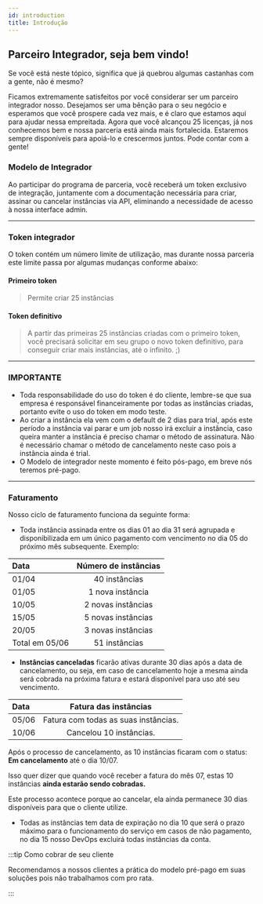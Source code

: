 ```yaml
---
id: introduction
title: Introdução
---
```


## Parceiro Integrador, seja bem vindo!

Se você está neste tópico, significa que já quebrou algumas castanhas com a gente, não é mesmo? 

Ficamos extremamente satisfeitos por você considerar ser um parceiro integrador nosso. Desejamos ser uma bênção para o seu negócio e esperamos que você prospere cada vez mais, e é claro que estamos aqui para ajudar nessa empreitada. Agora que você alcançou 25 licenças, já nos conhecemos bem e nossa parceria está ainda mais fortalecida. Estaremos sempre disponíveis para apoiá-lo e crescermos juntos. Pode contar com a gente!

### Modelo de Integrador

Ao participar do programa de parceria, você receberá um token exclusivo de integração, juntamente com a documentação necessária para criar, assinar ou cancelar instâncias via API, eliminando a necessidade de acesso à nossa interface admin. 

---

### Token integrador

O token contém um número limite de utilização, mas durante nossa parceria este limite passa por algumas mudanças conforme abaixo: 

#### Primeiro token

> Permite criar 25 instâncias

#### Token definitivo

> A partir das primeiras 25 instâncias criadas com o primeiro token, você precisará solicitar em seu grupo o novo token definitivo, para conseguir criar mais instâncias, até o infinito. ;)

---

### IMPORTANTE

- Toda responsabilidade do uso do token é do cliente, lembre-se que sua empresa é responsável financeiramente por todas as instâncias criadas, portanto evite o uso do token em modo teste.
- Ao criar a instância ela vem com o default de 2 dias para trial, após este período a instância vai parar e um job nosso irá excluir a instância, caso queira manter a instância é preciso chamar o método de assinatura. Não é necessário chamar o método de cancelamento neste caso pois a instância ainda é trial.
- O Modelo de integrador neste momento é feito pós-pago, em breve nós teremos pré-pago.

---

### Faturamento

Nosso ciclo de faturamento funciona da seguinte forma:

- Toda instância assinada entre os dias 01 ao dia 31 será agrupada e disponibilizada em um único pagamento com vencimento no dia 05 do próximo mês subsequente. Exemplo:

| Data |  Número de instâncias  | 
| :-------- | :----: | 
|01/04      | 40 instâncias|
|01/05      | 1 nova instância |
|10/05      | 2 novas instâncias |
|15/05      | 5 novas instâncias |
|20/05      | 3 novas instâncias |
|Total em 05/06| 51 instâncias|

- **Instâncias canceladas** ficarão ativas durante 30 dias após a data de cancelamento, ou seja, em caso de cancelamento hoje a mesma ainda será cobrada na próxima fatura e estará disponível para uso até seu vencimento.

| Data |  Fatura das instâncias | 
| :----| :--------------------: | 
|05/06 | Fatura com todas as suas instâncias. |
|10/06 | Cancelou 10 instâncias.              |
   
Após o processo de cancelamento, as 10 instâncias ficaram com o status: **Em cancelamento** até o dia 10/07. 

Isso quer dizer que quando você receber a fatura do mês 07, estas 10 instâncias **ainda estarão sendo cobradas.**

Este processo acontece porque ao cancelar, ela ainda permanece 30 dias disponíveis para que o cliente utilize. 

- Todas as instâncias tem data de expiração no dia 10 que será o prazo máximo para o funcionamento do serviço em casos de não pagamento, no dia 15 nosso DevOps excluirá todas instâncias da conta.

:::tip Como cobrar de seu cliente

Recomendamos a nossos clientes a prática do modelo pré-pago em suas soluções pois não trabalhamos com pro rata.

:::